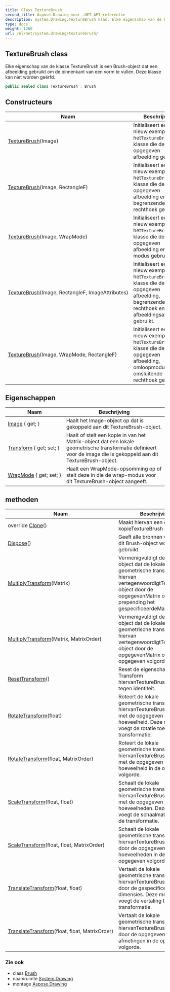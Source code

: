 ```yaml
---
title: Class TextureBrush
second_title: Aspose.Drawing voor .NET API-referentie
description: System.Drawing.TextureBrush klas. Elke eigenschap van de klasse TextureBrush is een Brushobject dat een afbeelding gebruikt om de binnenkant van een vorm te vullen. Deze klasse kan niet worden geërfd.
type: docs
weight: 1260
url: /nl/net/system.drawing/texturebrush/
---
```

## TextureBrush class

Elke eigenschap van de klasse TextureBrush is een Brush-object dat een afbeelding gebruikt om de binnenkant van een vorm te vullen. Deze klasse kan niet worden geërfd.

```csharp
public sealed class TextureBrush : Brush
```

## Constructeurs

| Naam | Beschrijving |
| --- | --- |
| [TextureBrush](texturebrush/#constructor)(Image) | Initialiseert een nieuw exemplaar van het`TextureBrush` klasse die de opgegeven afbeelding gebruikt. |
| [TextureBrush](texturebrush/#constructor_3)(Image, RectangleF) | Initialiseert een nieuw exemplaar van het`TextureBrush` klasse die de opgegeven afbeelding en begrenzende rechthoek gebruikt. |
| [TextureBrush](texturebrush/#constructor_1)(Image, WrapMode) | Initialiseert een nieuw exemplaar van het`TextureBrush` klasse die de opgegeven afbeelding en wrap-modus gebruikt. |
| [TextureBrush](texturebrush/#constructor_4)(Image, RectangleF, ImageAttributes) | Initialiseert een nieuw exemplaar van het`TextureBrush` klasse die de opgegeven afbeelding, begrenzende rechthoek en afbeeldingsattributen gebruikt. |
| [TextureBrush](texturebrush/#constructor_2)(Image, WrapMode, RectangleF) | Initialiseert een nieuw exemplaar van het`TextureBrush` klasse die de opgegeven afbeelding, omloopmodus en omsluitende rechthoek gebruikt. |

## Eigenschappen

| Naam | Beschrijving |
| --- | --- |
| [Image](../../system.drawing/texturebrush/image/) { get; } | Haalt het Image-object op dat is gekoppeld aan dit TextureBrush-object. |
| [Transform](../../system.drawing/texturebrush/transform/) { get; set; } | Haalt of stelt een kopie in van het Matrix-object dat een lokale geometrische transformatie definieert voor de image die is gekoppeld aan dit TextureBrush-object. |
| [WrapMode](../../system.drawing/texturebrush/wrapmode/) { get; set; } | Haalt een WrapMode-opsomming op of stelt deze in die de wrap-modus voor dit TextureBrush-object aangeeft. |

## methoden

| Naam | Beschrijving |
| --- | --- |
| override [Clone](../../system.drawing/texturebrush/clone/)() | Maakt hiervan een exacte kopieTextureBrush object. |
| [Dispose](../../system.drawing/brush/dispose/)() | Geeft alle bronnen vrij die door dit Brush-object worden gebruikt. |
| [MultiplyTransform](../../system.drawing/texturebrush/multiplytransform/#multiplytransform)(Matrix) | Vermenigvuldigt deMatrix object dat de lokale geometrische transformatie hiervan vertegenwoordigtTextureBrush object door de opgegevenMatrix object door prepending het gespecificeerdeMatrix object. |
| [MultiplyTransform](../../system.drawing/texturebrush/multiplytransform/#multiplytransform_1)(Matrix, MatrixOrder) | Vermenigvuldigt deMatrix object dat de lokale geometrische transformatie hiervan vertegenwoordigtTextureBrush object door de opgegevenMatrix object in de opgegeven volgorde. |
| [ResetTransform](../../system.drawing/texturebrush/resettransform/)() | Reset de eigenschap Transform hiervanTextureBrush bezwaar tegen identiteit. |
| [RotateTransform](../../system.drawing/texturebrush/rotatetransform/#rotatetransform)(float) | Roteert de lokale geometrische transformatie hiervanTextureBrush object met de opgegeven hoeveelheid. Deze methode voegt de rotatie toe aan de transformatie. |
| [RotateTransform](../../system.drawing/texturebrush/rotatetransform/#rotatetransform_1)(float, MatrixOrder) | Roteert de lokale geometrische transformatie hiervanTextureBrush object met de opgegeven hoeveelheid in de opgegeven volgorde. |
| [ScaleTransform](../../system.drawing/texturebrush/scaletransform/#scaletransform)(float, float) | Schaalt de lokale geometrische transformatie hiervanTextureBrush object met de opgegeven hoeveelheden. Deze methode voegt de schaalmatrix toe aan de transformatie. |
| [ScaleTransform](../../system.drawing/texturebrush/scaletransform/#scaletransform_1)(float, float, MatrixOrder) | Schaalt de lokale geometrische transformatie hiervanTextureBrush object door de opgegeven hoeveelheden in de opgegeven volgorde. |
| [TranslateTransform](../../system.drawing/texturebrush/translatetransform/#translatetransform)(float, float) | Vertaalt de lokale geometrische transformatie hiervanTextureBrushobject door de gespecificeerde dimensies. Deze methode voegt de vertaling toe aan de transformatie. |
| [TranslateTransform](../../system.drawing/texturebrush/translatetransform/#translatetransform_1)(float, float, MatrixOrder) | Vertaalt de lokale geometrische transformatie hiervanTextureBrush object door de opgegeven afmetingen in de opgegeven volgorde. |

### Zie ook

* class [Brush](../brush/)
* naamruimte [System.Drawing](../../system.drawing/)
* montage [Aspose.Drawing](../../)



